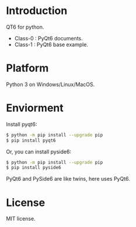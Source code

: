 
# Introduction

QT6 for python.

- Class-0 : PyQt6 documents.
- Class-1 : PyQt6 base example.


# Platform

Python 3 on Windows/Linux/MacOS.


# Enviorment

Install pyqt6:

```bash
$ python -m pip install --upgrade pip
$ pip install pyqt6
```

Or, you can install pyside6:

```bash
$ python -m pip install --upgrade pip
$ pip install pyside6
```

PyQt6 and PySide6 are like twins, here uses PyQt6.


# License

MIT license.
